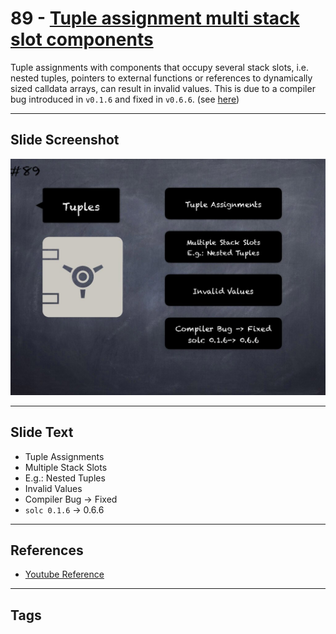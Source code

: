# 89 - [Tuple assignment multi stack slot components](Tuple%20assignment%20multi%20stack%20slot%20components.md)
Tuple assignments with components that occupy several stack slots, i.e. nested tuples, pointers to external functions or references to dynamically sized calldata arrays, can result in invalid values. This is due to a compiler bug introduced in `v0.1.6` and fixed in `v0.6.6`. (see [here](https://docs.soliditylang.org/en/v0.8.9/bugs.html))
___
## Slide Screenshot
![089.jpg](../../images/4.%20Pitfalls%20and%20Best%20Practices%20101/089.jpg)
___
## Slide Text
- Tuple Assignments
- Multiple Stack Slots
- E.g.: Nested Tuples
- Invalid Values
- Compiler Bug -> Fixed
- `solc 0.1.6` -> 0.6.6
___
## References
- [Youtube Reference](https://youtu.be/vyWLO5Dlg50?t=347)
___
## Tags